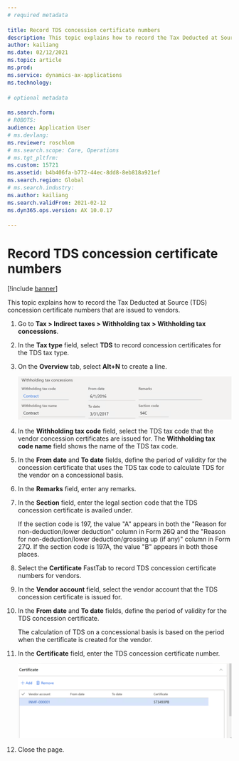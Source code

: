 ```yaml
---
# required metadata

title: Record TDS concession certificate numbers
description: This topic explains how to record the Tax Deducted at Source (TDS) concession certificate numbers that are issued to vendors.
author: kailiang
ms.date: 02/12/2021
ms.topic: article
ms.prod: 
ms.service: dynamics-ax-applications
ms.technology: 

# optional metadata

ms.search.form: 
# ROBOTS: 
audience: Application User
# ms.devlang: 
ms.reviewer: roschlom
# ms.search.scope: Core, Operations
# ms.tgt_pltfrm: 
ms.custom: 15721
ms.assetid: b4b406fa-b772-44ec-8dd8-8eb818a921ef
ms.search.region: Global
# ms.search.industry: 
ms.author: kailiang
ms.search.validFrom: 2021-02-12
ms.dyn365.ops.version: AX 10.0.17

---
```


# Record TDS concession certificate numbers

[!include [banner](../includes/banner.md)]

This topic explains how to record the Tax Deducted at Source (TDS) concession certificate numbers that are issued to vendors.

1. Go to **Tax \> Indirect taxes \> Withholding tax \> Withholding tax concessions**.
2. In the **Tax type** field, select **TDS** to record concession certificates for the TDS tax type.
3. On the **Overview** tab, select **Alt+N** to create a line.

    [![Header of the new line.](./media/apac-ind-TDS-34.png)](./media/apac-ind-TDS-34.png)

4. In the **Withholding tax code** field, select the TDS tax code that the vendor concession certificates are issued for. The **Withholding tax code name** field shows the name of the TDS tax code.
5. In the **From date** and **To date** fields, define the period of validity for the concession certificate that uses the TDS tax code to calculate TDS for the vendor on a concessional basis.
6. In the **Remarks** field, enter any remarks.
7. In the **Section** field, enter the legal section code that the TDS concession certificate is availed under.

    If the section code is 197, the value "A" appears in both the "Reason for non-deduction/lower deduction" column in Form 26Q and the "Reason for non-deduction/lower deduction/grossing up (if any)" column in Form 27Q. If the section code is 197A, the value "B" appears in both those places.

8. Select the **Certificate** FastTab to record TDS concession certificate numbers for vendors.
9. In the **Vendor account** field, select the vendor account that the TDS concession certificate is issued for.
10. In the **From date** and **To date** fields, define the period of validity for the TDS concession certificate.

    The calculation of TDS on a concessional basis is based on the period when the certificate is created for the vendor.

11. In the **Certificate** field, enter the TDS concession certificate number.

    [![Certificate FastTab.](./media/apac-ind-TDS-33.png)](./media/apac-ind-TDS-33.png)

12. Close the page.
